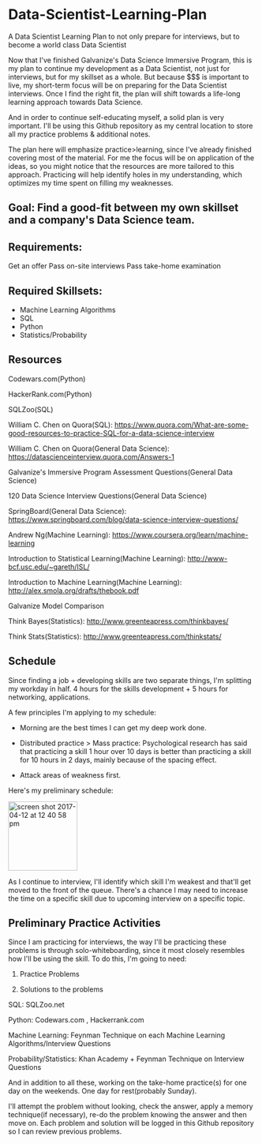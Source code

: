 # Data-Scientist-Learning-Plan
A Data Scientist Learning Plan to not only prepare for interviews, but to become a world class Data Scientist

Now that I've finished Galvanize's Data Science Immersive Program, this is my plan to continue my development as a Data Scientist, not just for interviews, but for my skillset as a whole. But because $$$ is important to live, my short-term focus will be on preparing for the Data Scientist interviews. Once I find the right fit, the plan will shift towards a life-long learning approach towards Data Science.

And in order to continue self-educating myself, a solid plan is very important. I'll be using this Github repository as my central location to store all my practice problems & additional notes.

The plan here will emphasize practice>learning, since I've already finished covering most of the material. For me the focus will be on application of the ideas, so you might notice that the resources are more tailored to this approach. Practicing will help identify holes in my understanding, which optimizes my time spent on filling my weaknesses. 

## Goal: Find a good-fit between my own skillset and a company's Data Science team.

## Requirements:
Get an offer
Pass on-site interviews
Pass take-home examination

## Required Skillsets:
- Machine Learning Algorithms
- SQL
- Python
- Statistics/Probability

## Resources

Codewars.com(Python)

HackerRank.com(Python)

SQLZoo(SQL)

William C. Chen on Quora(SQL): https://www.quora.com/What-are-some-good-resources-to-practice-SQL-for-a-data-science-interview

William C. Chen on Quora(General Data Science): https://datascienceinterview.quora.com/Answers-1

Galvanize's Immersive Program Assessment Questions(General Data Science)

120 Data Science Interview Questions(General Data Science)

SpringBoard(General Data Science): https://www.springboard.com/blog/data-science-interview-questions/


Andrew Ng(Machine Learning): https://www.coursera.org/learn/machine-learning

Introduction to Statistical Learning(Machine Learning): http://www-bcf.usc.edu/~gareth/ISL/

Introduction to Machine Learning(Machine Learning): http://alex.smola.org/drafts/thebook.pdf

Galvanize Model Comparison

Think Bayes(Statistics): http://www.greenteapress.com/thinkbayes/

Think Stats(Statistics): http://www.greenteapress.com/thinkstats/

## Schedule
Since finding a job + developing skills are two separate things, I'm splitting my workday in half. 4 hours for the skills development + 5 hours for networking, applications. 

A few principles I'm applying to my schedule: 

- Morning are the best times I can get my deep work done.

- Distributed practice > Mass practice: Psychological research has said that practicing a skill 1 hour over 10 days is better than practicing a skill for 10 hours in 2 days, mainly because of the spacing effect. 

- Attack areas of weakness first. 

Here's my preliminary schedule:

<img width="140" alt="screen shot 2017-04-12 at 12 40 58 pm" src="https://cloud.githubusercontent.com/assets/22338112/24976190/52d401ac-1f7d-11e7-9a00-621ea69f5c98.png">

As I continue to interview, I'll identify which skill I'm weakest and that'll get moved to the front of the queue. There's a chance I may need to increase the time on a specific skill due to upcoming interview on a specific topic. 

## Preliminary Practice Activities
Since I am practicing for interviews, the way I'll be practicing these problems is through solo-whiteboarding, since it most closely resembles how I'll be using the skill. To do this, I'm going to need:

1. Practice Problems

2. Solutions to the problems

SQL: SQLZoo.net

Python: Codewars.com , Hackerrank.com

Machine Learning: Feynman Technique on each Machine Learning Algorithms/Interview Questions

Probability/Statistics: Khan Academy + Feynman Technique on Interview Questions

And in addition to all these, working on the take-home practice(s) for one day on the weekends. One day for rest(probably Sunday).

I'll attempt the problem without looking, check the answer, apply a memory technique(if necessary), re-do the problem knowing the answer and then move on. Each problem and solution will be logged in this Github repository so I can review previous problems. 

